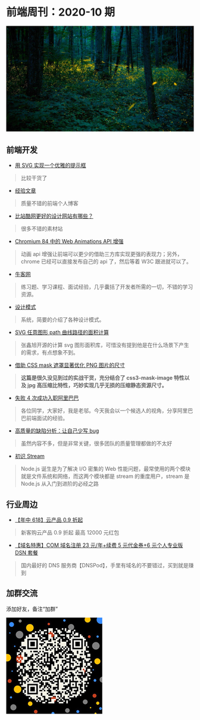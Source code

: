 # 前端周刊：2020-10 期

[![](/img/bing/20200605.png?imageView2/2/w/960)](https://cn.bing.com/search?q=大烟山国家公园)

## 前端开发

- [用 SVG 实现一个优雅的提示框](https://mp.weixin.qq.com/s?__biz=MzI5NjM5NDQxMg==&mid=2247484703&idx=1&sn=f6f1213d773ce6f7b5cb3e0dd804d9dd)

> 比较干货了

- [经验文章](https://github.com/pfan123/Articles)

> 质量不错的前端个人博客

- [比站酷网更好的设计网站有哪些？](https://www.zhihu.com/question/20369808/answer/1264508636?utm_source=wechat_session&utm_medium=social&utm_oi=27046294061056)

> 很多不错的素材站

- [Chromium 84 中的 Web Animations API 增强](https://web.dev/web-animations/)

> 动画 api 增强让前端可以更少的借助三方库实现更强的表现力；另外，chrome 已经可以直接发布自己的 api 了，然后等着 W3C 跟进就可以了。

- [牛客网](https://www.nowcoder.com/)

> 练习题、学习课程、面试经验，几乎囊括了开发者所需的一切，不错的学习资源。

- [设计模式](https://refactoringguru.cn/design-patterns)

> 系统，简要的介绍了各种设计模式。

- [SVG 任意图形 path 曲线路径的面积计算](https://www.zhangxinxu.com/wordpress/2020/06/svg-area-calc/)

> 张鑫旭开源的计算 svg 图形面积库，可惜没有提到他是在什么场景下产生的需求，有点想象不到。

- [借助 CSS mask 遮罩显著优化 PNG 图片的尺寸](https://www.zhangxinxu.com/wordpress/2020/05/css-mask-compress-png-image/)

> **这篇是很久没见到过的实战干货，充分结合了 css3-mask-image 特性以及 jpg 高压缩比特性，巧妙实现几乎无损的压缩静态资源尺寸。**

- [失败 4 次成功入职阿里巴巴](https://juejin.im/post/5edb9156518825433b133ed0)

> 各位同学，大家好，我是老邬。今天我会以一个候选人的视角，分享阿里巴巴前端面试的经验。

- [高质量的缺陷分析：让自己少写 bug](https://mp.weixin.qq.com/s?__biz=MzIzOTU0NTQ0MA==&mid=2247496647&idx=1&sn=0e5eef328b9ccb6c5ba7b282b70331f8)

> 虽然内容不多，但是非常关键，很多团队的质量管理都做的不太好

- [初识 Stream](https://mp.weixin.qq.com/s?__biz=MzU5MjczNTg2MQ==&mid=2247485447&idx=1&sn=4395d5ff945d32fff791144e748a3fda)

> Node.js 诞生是为了解决 I/O 密集的 Web 性能问题，最常使用的两个模块就是文件系统和网络，而这两个模块都是 stream 的重度用户，stream 是 Node.js 从入门到进阶的必经之路

## 行业周边

- [【年中 618】云产品 0.9 折起](https://www.aliyun.com/activity/618/index?userCode=y31qmczl)

> 新客购云产品 0.9 折起 最高 12000 元红包

- [【域名特惠】COM 域名注册 23 元/年+续费 5 元代金券+6 元个人专业版 DSN 套餐](https://www.dnspod.cn/promo/domainscarnival?promo_code=3LIUUR11729&source=sharelink&from=link)

> 国内最好的 DNS 服务商【DNSPod】，手里有域名的不要错过，买到就是赚到

## 加群交流

添加好友，备注“加群”

![refned_x](/img/a/refined-x.jpg)
